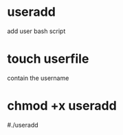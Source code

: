 # useradd
add user bash script

# touch userfile
  contain the username
# chmod +x useradd
#./useradd

